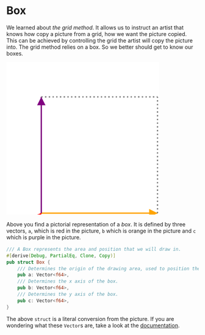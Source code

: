 # Box
We learned about _the grid method_. It allows us to instruct an artist that
knows how copy a picture from a grid, how we want the picture copied. This can
be achieved by controlling the grid the artist will copy the picture into. The
grid method relies on a box. So we better should get to know our boxes.

<img src="image/box.svg" alt="The standard box for reference" width="400px" height="400px">

Above you find a pictorial representation of a _box_. It is defined by three
vectors, `a`, which is red in the picture, `b` which is orange in the picture
and `c` which is purple in the picture. 

```rust
/// A Box represents the area and position that we will draw in.
#[derive(Debug, PartialEq, Clone, Copy)]
pub struct Box {
    /// Determines the origin of the drawing area, used to position the box.
    pub a: Vector<f64>,
    /// Determines the x axis of the box.
    pub b: Vector<f64>,
    /// Determines the y axis of the box.
    pub c: Vector<f64>,
}
```

The above `struct` is a literal conversion from the picture. If you are
wondering what these `Vector`s are, take a look at the
[documentation](doc/eschers/index.html). 
